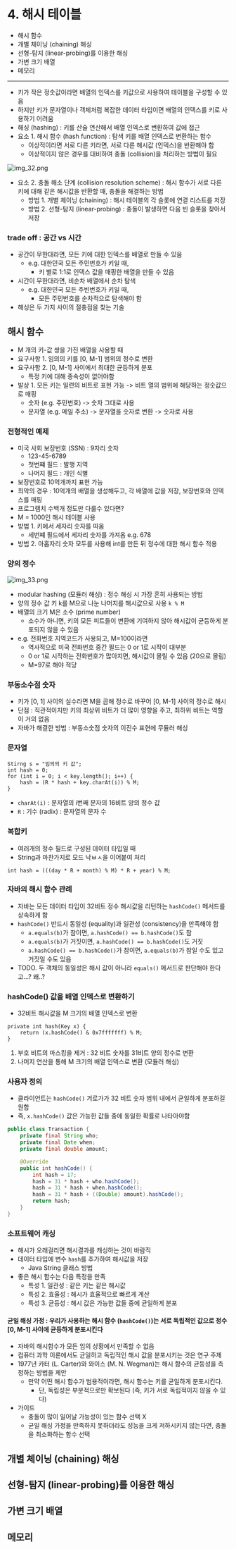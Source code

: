 # 4. 해시 테이블

- 해시 함수
- 개별 체이닝 (chaining) 해싱
- 선형-탐지 (linear-probing)를 이용한 해싱
- 가변 크기 배열
- 메모리

---

- 키가 작은 정숫값이라면 배열의 인덱스를 키값으로 사용하여 테이블을 구성할 수 있음
- 하지만 키가 문자열이나 객체처럼 복잡한 데이터 타입이면 배열의 인덱스를 키로 사용하기 어려움
- 해싱 (hashing) : 키를 산술 연산해서 배열 인덱스로 변환하여 값에 접근
- 요소 1. 해시 함수 (hash function) : 탐색 키를 배열 인덱스로 변환하는 함수
    - 이상적이라면 서로 다른 키라면, 서로 다른 해시값 (인덱스)을 반환해야 함
    - 이상적이지 않은 경우를 대비하여 충돌 (collision)을 처리하는 방법이 필요

![img_32.png](img_32.png)

- 요소 2. 충돌 해소 단계 (collision resolution scheme) : 해시 함수가 서로 다른 키에 대해 같은 해시값을 반환할 때, 충돌을 해결하는 방법
    - 방법 1. 개별 체이닝 (chaining) : 해시 테이블의 각 슬롯에 연결 리스트를 저장
    - 방법 2. 선형-탐지 (linear-probing) : 충돌이 발생하면 다음 빈 슬롯을 찾아서 저장

### trade off : 공간 vs 시간

- 공간이 무한대라면, 모든 키에 대한 인덱스를 배열로 만들 수 있음
    - e.g. 대한민국 모든 주민번호가 키일 때,
        - 키 별로 1:1로 인덱스 값을 매핑한 배열을 만들 수 있음
- 시간이 무한대라면, 비순차 배열에서 순차 탐색
    - e.g. 대한민국 모든 주빈번호가 키일 때,
        - 모든 주민번호를 순차적으로 탐색해야 함
- 해싱은 두 가지 사이의 절충점을 찾는 기술

## 해시 함수

- M 개의 키-값 쌍을 가진 배열을 사용할 때
- 요구사항 1. 임의의 키를 [0, M-1] 범위의 정수로 변환
- 요구사항 2. [0, M-1] 사이에서 최대한 균등하게 분포
    - 특정 키에 대해 종속성이 없어야함
- 발상 1. 모든 키는 일련의 비트로 표현 가능 -> 비트 열의 범위에 해당하는 정숫값으로 매핑
    - 숫자 (e.g. 주민번호) -> 숫자 그대로 사용
    - 문자열 (e.g. 메일 주소) -> 문자열을 숫자로 변환 -> 숫자로 사용

### 전형적인 예제

- 미국 사회 보장번호 (SSN) : 9자리 숫자
    - 123-45-6789
    - 첫번쨰 필드 : 발행 지역
    - 나머지 필드 : 개인 식별
- 보장번호로 10억개까지 표현 가능
- 최악의 경우 : 10억개의 배열을 생성해두고, 각 배열에 값을 저장, 보장번호와 인덱스를 매핑
- 프로그램치 수백개 정도만 다룰수 있다면?
- M = 1000인 해시 테이블 사용
- 방법 1. 키에서 세자리 숫자를 따옴
    - 세번쨰 필드에서 세자리 숫자를 가져옴 e.g. 678
- 방법 2. 아홉자리 숫자 모두를 사용해 int를 만든 뒤 정수에 대한 해시 함수 적용

### 양의 정수

![img_33.png](img_33.png)

- modular hashing (모듈러 해싱) : 정수 해싱 시 가장 흔히 사용되는 방법
- 양의 정수 값 키 k를 M으로 나눈 나머지를 해시값으로 사용 `k % M`
- 배열의 크기 M은 소수 (prime number)
    - 소수가 아니면, 키의 모든 피트들이 변환에 기여하지 않아 해시값이 균등하게 분포되지 않을 수 있음
- e.g. 전화번호 지역코드가 사용되고, M=100이라면
    - 역사적으로 미국 전화번호 중간 필드는 0 or 1로 시작이 대부분
    - 0 or 1로 시작하는 전화번호가 많아지면, 해시값이 몰릴 수 있음 (20으로 몰림)
    - M=97로 해야 적당

### 부동소수점 숫자

- 키가 [0, 1] 사이의 실수라면 M을 곱해 정수로 바꾸어 [0, M-1] 사이의 정수로 해시
- 단점 : 직관적이지만 키의 최상위 비트가 더 많이 영향을 주고, 최하위 비트는 역할이 거의 없음
- 자바가 해결한 방법 : 부동소숫점 숫자의 이진수 표현에 무듈러 해싱

### 문자열

```
Stirng s = "임의의 키 값";
int hash = 0;
for (int i = 0; i < key.length(); i++) {
    hash = (R * hash + key.charAt(i)) % M;
}
```

- `charAt(i)` : 문자열의 i번째 문자의 16비트 양의 정수 값
- `R` : 기수 (radix) : 문자열의 문자 수

### 복합키

- 여러개의 정수 필드로 구성된 데이터 타입일 때
- String과 마찬가지로 모드 낙ㅂㅅ을 이어붙여 처리

````
int hash = (((day * R + month) % M) * R + year) % M;
````

### 자바의 해시 함수 관례

- 자바는 모든 데이터 타입이 32비트 정수 해시값을 리턴하는 `hashCode()` 메서드를 상속하게 함
- `hashCode()` 반드시 동일성 (equality)과 일관성 (consistency)을 만족해야 함
    - `a.equals(b)`가 참이면, `a.hashCode() == b.hashCode()`도 참
    - `a.equals(b)`가 거짓이면, `a.hashCode() == b.hashCode()`도 거짓
    - `a.hashCode() == b.hashCode()`가 참이면, `a.equals(b)`가 참일 수도 있고 거짓일 수도 있음
- TODO. 두 객체의 동일성은 해시 값이 아니라 `equals()` 메서드로 판단해야 한다고...? 왜..?

### hashCode() 값을 배열 인덱스로 변환하기

- 32비트 해시값을 M 크기의 배열 인덱스로 변환

````
private int hash(Key x) {
    return (x.hashCode() & 0x7fffffff) % M;
}
````

1. 부호 비트의 마스킹을 제거 : 32 비트 숫자를 31비트 양의 정수로 변환
2. 나머지 연산을 통해 M 크기의 배열 인덱스로 변환 (모듈러 해싱)

### 사용자 정의

- 클라이언트는 `hashCode()` 겨로가가 32 비트 숫자 범위 내에서 균일하게 분포하길 원함
- 즉, `x.hashCode()` 값은 가능한 값들 중에 동일한 확률로 나타아야함

````java
public class Transaction {
    private final String who;
    private final Date when;
    private final double amount;

    @Override
    public int hashCode() {
        int hash = 17;
        hash = 31 * hash + who.hashCode();
        hash = 31 * hash + when.hashCode();
        hash = 31 * hash + ((Double) amount).hashCode();
        return hash;
    }
}
````

### 소프트웨어 캐싱

- 해시가 오래걸리면 해시결과를 캐싱하는 것이 바람직
- 데이터 타입에 변수 `hash`를 추가하여 해시값을 저장
    - Java String 클래스 방법
- 좋은 해시 함수는 다음 특정을 만족
    - 특성 1. 일관성 : 같은 키는 같은 해시값
    - 특성 2. 효율성 : 해시가 효율적으로 빠르게 계산
    - 특성 3. 균등성 : 해시 값은 가능한 값들 중에 균일하게 분포

#### 균일 해싱 가정 : 우리가 사용하는 해시 함수 (`hashCode()`)는 서로 독립적인 값으로 정수 [0, M-1] 사이에 균등하게 분포시킨다

- 자바의 해시함수가 모든 임의 상황에서 만족할 수 없음
- 컴퓨터 과학 이론에서도 균일하고 독립적인 해시 값을 분포시키는 것은 연구 주제
- 1977년 카터 (L. Carter)와 와이스 (M. N. Wegman)는 해시 함수의 균등성을 측정하는 방법을 제안
    - 만약 어떤 해시 함수가 범용적이라면, 해시 함수는 키를 균일하게 분포시킨다.
        - 단, 독립성은 부분적으로만 확보된다 (즉, 키가 서로 독립적이지 않을 수 있다)
- 가이드
    - 충돌이 많이 일어날 가능성이 있는 함수 선택 X
    - 균일 해싱 가정을 만족하지 못하더라도 성능을 크게 저하시키지 않는다면, 충돌을 최소화하는 함수 선택

## 개별 체이닝 (chaining) 해싱

## 선형-탐지 (linear-probing)를 이용한 해싱

## 가변 크기 배열

## 메모리

